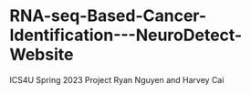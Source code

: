 # RNA-seq-Based-Cancer-Identification---NeuroDetect-Website
ICS4U Spring 2023 Project 
Ryan Nguyen and Harvey Cai 

